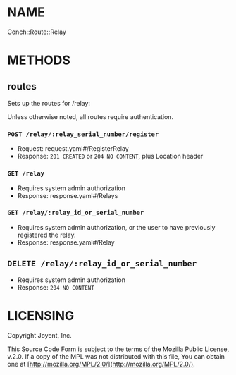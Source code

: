 # NAME

Conch::Route::Relay

# METHODS

## routes

Sets up the routes for /relay:

Unless otherwise noted, all routes require authentication.

### `POST /relay/:relay_serial_number/register`

- Request: request.yaml#/RegisterRelay
- Response: `201 CREATED` or `204 NO CONTENT`, plus Location header

### `GET /relay`

- Requires system admin authorization
- Response: response.yaml#/Relays

### `GET /relay/:relay_id_or_serial_number`

- Requires system admin authorization, or the user to have previously registered the relay.
- Response: response.yaml#/Relay

## `DELETE /relay/:relay_id_or_serial_number`

- Requires system admin authorization
- Response: `204 NO CONTENT`

# LICENSING

Copyright Joyent, Inc.

This Source Code Form is subject to the terms of the Mozilla Public License,
v.2.0. If a copy of the MPL was not distributed with this file, You can obtain
one at [http://mozilla.org/MPL/2.0/](http://mozilla.org/MPL/2.0/).
